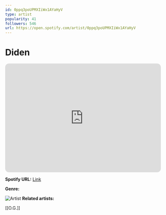 ```yaml
---
id: 0ppq3poUPMXIiWx1AYaHyV
type: artist
popularity: 41
followers: 546
url: https://open.spotify.com/artist/0ppq3poUPMXIiWx1AYaHyV
---
```

# Diden

<iframe style="border-radius:12px" src="https://open.spotify.com/embed/artist/0ppq3poUPMXIiWx1AYaHyV" width="100%" height="352" frameBorder="0" allowfullscreen="" allow="autoplay; clipboard-write; encrypted-media; fullscreen; picture-in-picture" loading="lazy"></iframe>

**Spotify URL:** [Link](https://open.spotify.com/artist/0ppq3poUPMXIiWx1AYaHyV)

**Genre:** 

![Artist](https://i.scdn.co/image/ab6761610000e5ebec48df7b0e31e7ce8fe9fb05)
**Related artists:**

[[O.G.]]
